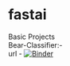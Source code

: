 # fastai
Basic Projects <br>
Bear-Classifier:-<br>
url - 
[![Binder](https://mybinder.org/badge_logo.svg)](https://mybinder.org/v2/gh/AYUSH-TRIPATHI786/fastai/tree/main/bear_classifier/HEAD?urlpath=%2Fvoila%2Frender%2Fbear_classifier.ipynb)

